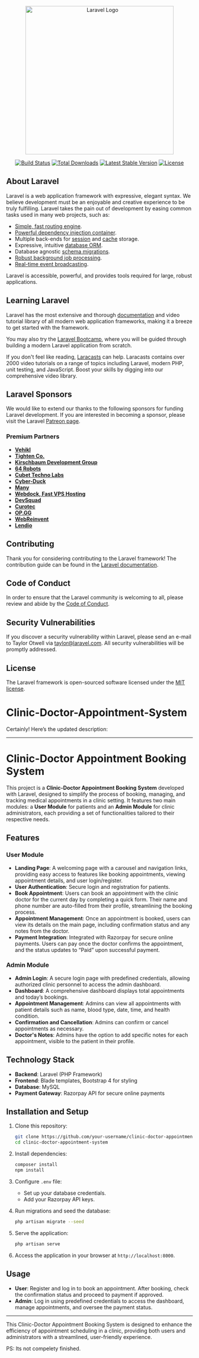 <p align="center"><a href="https://laravel.com" target="_blank"><img src="https://raw.githubusercontent.com/laravel/art/master/logo-lockup/5%20SVG/2%20CMYK/1%20Full%20Color/laravel-logolockup-cmyk-red.svg" width="400" alt="Laravel Logo"></a></p>

<p align="center">
<a href="https://github.com/laravel/framework/actions"><img src="https://github.com/laravel/framework/workflows/tests/badge.svg" alt="Build Status"></a>
<a href="https://packagist.org/packages/laravel/framework"><img src="https://img.shields.io/packagist/dt/laravel/framework" alt="Total Downloads"></a>
<a href="https://packagist.org/packages/laravel/framework"><img src="https://img.shields.io/packagist/v/laravel/framework" alt="Latest Stable Version"></a>
<a href="https://packagist.org/packages/laravel/framework"><img src="https://img.shields.io/packagist/l/laravel/framework" alt="License"></a>
</p>

## About Laravel

Laravel is a web application framework with expressive, elegant syntax. We believe development must be an enjoyable and creative experience to be truly fulfilling. Laravel takes the pain out of development by easing common tasks used in many web projects, such as:

- [Simple, fast routing engine](https://laravel.com/docs/routing).
- [Powerful dependency injection container](https://laravel.com/docs/container).
- Multiple back-ends for [session](https://laravel.com/docs/session) and [cache](https://laravel.com/docs/cache) storage.
- Expressive, intuitive [database ORM](https://laravel.com/docs/eloquent).
- Database agnostic [schema migrations](https://laravel.com/docs/migrations).
- [Robust background job processing](https://laravel.com/docs/queues).
- [Real-time event broadcasting](https://laravel.com/docs/broadcasting).

Laravel is accessible, powerful, and provides tools required for large, robust applications.

## Learning Laravel

Laravel has the most extensive and thorough [documentation](https://laravel.com/docs) and video tutorial library of all modern web application frameworks, making it a breeze to get started with the framework.

You may also try the [Laravel Bootcamp](https://bootcamp.laravel.com), where you will be guided through building a modern Laravel application from scratch.

If you don't feel like reading, [Laracasts](https://laracasts.com) can help. Laracasts contains over 2000 video tutorials on a range of topics including Laravel, modern PHP, unit testing, and JavaScript. Boost your skills by digging into our comprehensive video library.

## Laravel Sponsors

We would like to extend our thanks to the following sponsors for funding Laravel development. If you are interested in becoming a sponsor, please visit the Laravel [Patreon page](https://patreon.com/taylorotwell).

### Premium Partners

- **[Vehikl](https://vehikl.com/)**
- **[Tighten Co.](https://tighten.co)**
- **[Kirschbaum Development Group](https://kirschbaumdevelopment.com)**
- **[64 Robots](https://64robots.com)**
- **[Cubet Techno Labs](https://cubettech.com)**
- **[Cyber-Duck](https://cyber-duck.co.uk)**
- **[Many](https://www.many.co.uk)**
- **[Webdock, Fast VPS Hosting](https://www.webdock.io/en)**
- **[DevSquad](https://devsquad.com)**
- **[Curotec](https://www.curotec.com/services/technologies/laravel/)**
- **[OP.GG](https://op.gg)**
- **[WebReinvent](https://webreinvent.com/?utm_source=laravel&utm_medium=github&utm_campaign=patreon-sponsors)**
- **[Lendio](https://lendio.com)**

## Contributing

Thank you for considering contributing to the Laravel framework! The contribution guide can be found in the [Laravel documentation](https://laravel.com/docs/contributions).

## Code of Conduct

In order to ensure that the Laravel community is welcoming to all, please review and abide by the [Code of Conduct](https://laravel.com/docs/contributions#code-of-conduct).

## Security Vulnerabilities

If you discover a security vulnerability within Laravel, please send an e-mail to Taylor Otwell via [taylor@laravel.com](mailto:taylor@laravel.com). All security vulnerabilities will be promptly addressed.

## License

The Laravel framework is open-sourced software licensed under the [MIT license](https://opensource.org/licenses/MIT).

# Clinic-Doctor-Appointment-System

Certainly! Here’s the updated description:

---

# Clinic-Doctor Appointment Booking System

This project is a **Clinic-Doctor Appointment Booking System** developed with Laravel, designed to simplify the process of booking, managing, and tracking medical appointments in a clinic setting. It features two main modules: a **User Module** for patients and an **Admin Module** for clinic administrators, each providing a set of functionalities tailored to their respective needs.

## Features

### User Module
- **Landing Page**: A welcoming page with a carousel and navigation links, providing easy access to features like booking appointments, viewing appointment details, and user login/register.
- **User Authentication**: Secure login and registration for patients.
- **Book Appointment**: Users can book an appointment with the clinic doctor for the current day by completing a quick form. Their name and phone number are auto-filled from their profile, streamlining the booking process.
- **Appointment Management**: Once an appointment is booked, users can view its details on the main page, including confirmation status and any notes from the doctor.
- **Payment Integration**: Integrated with Razorpay for secure online payments. Users can pay once the doctor confirms the appointment, and the status updates to “Paid” upon successful payment.

### Admin Module
- **Admin Login**: A secure login page with predefined credentials, allowing authorized clinic personnel to access the admin dashboard.
- **Dashboard**: A comprehensive dashboard displays total appointments and today’s bookings.
- **Appointment Management**: Admins can view all appointments with patient details such as name, blood type, date, time, and health condition.
- **Confirmation and Cancellation**: Admins can confirm or cancel appointments as necessary.
- **Doctor's Notes**: Admins have the option to add specific notes for each appointment, visible to the patient in their profile.

## Technology Stack
- **Backend**: Laravel (PHP Framework)
- **Frontend**: Blade templates, Bootstrap 4 for styling
- **Database**: MySQL
- **Payment Gateway**: Razorpay API for secure online payments

## Installation and Setup
1. Clone this repository:
   ```bash
   git clone https://github.com/your-username/clinic-doctor-appointment-system.git
   cd clinic-doctor-appointment-system
   ```

2. Install dependencies:
   ```bash
   composer install
   npm install
   ```

3. Configure `.env` file:
   - Set up your database credentials.
   - Add your Razorpay API keys.

4. Run migrations and seed the database:
   ```bash
   php artisan migrate --seed
   ```

5. Serve the application:
   ```bash
   php artisan serve
   ```

6. Access the application in your browser at `http://localhost:8000`.

## Usage
- **User**: Register and log in to book an appointment. After booking, check the confirmation status and proceed to payment if approved.
- **Admin**: Log in using predefined credentials to access the dashboard, manage appointments, and oversee the payment status.

---

This Clinic-Doctor Appointment Booking System is designed to enhance the efficiency of appointment scheduling in a clinic, providing both users and administrators with a streamlined, user-friendly experience.

PS: Its not compelety finished.
